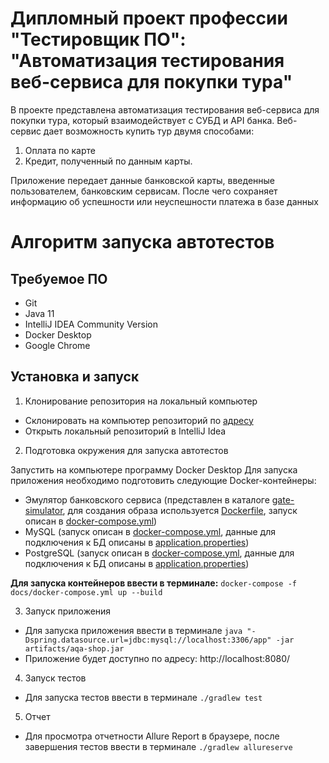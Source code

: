 # Дипломный проект профессии "Тестировщик ПО": "Автоматизация тестирования веб-сервиса для покупки тура"
В проекте представлена автоматизация тестирования веб-сервиса для покупки тура, который взаимодействует с СУБД и API банка. Веб-сервис дает возможность купить тур двумя способами:
1. Оплата по карте
2. Кредит, полученный по данным карты.

Приложение передает данные банковской карты, введенные пользователем, банковским сервисам. После чего сохраняет информацию об успешности или неуспешности платежа в базе данных  
# Алгоритм запуска автотестов
## Требуемое ПО
- Git
- Java 11
- IntelliJ IDEA Community Version
- Docker Desktop
- Google Chrome
## Установка и запуск

1. Клонирование репозитория на локальный компьютер
 - Склонировать на компьютер репозиторий по [адресу](https://github.com/alexdnf/Deyanov_QA-78_Diplom)
 - Открыть локальный репозиторий в IntelliJ Idea
2. Подготовка окружения для запуска автотестов

Запустить на компьютере программу Docker Desktop 
Для запуска приложения необходимо подготовить следующие Docker-контейнеры:
 - Эмулятор банковского сервиса (представлен в каталоге [gate-simulator](https://github.com/alexdnf/Deyanov_QA-78_Diplom/tree/main/docs/gate-simulator), для создания образа используется [Dockerfile](https://github.com/alexdnf/Deyanov_QA-78_Diplom/blob/main/docs/gate-simulator/Dockerfile), запуск описан в [docker-compose.yml](https://github.com/alexdnf/Deyanov_QA-78_Diplom/blob/main/docs/docker-compose.yml))
 - MySQL (запуск описан в [docker-compose.yml](https://github.com/alexdnf/Deyanov_QA-78_Diplom/blob/main/docs/docker-compose.yml), данные для подключения к БД описаны в [application.properties](https://github.com/alexdnf/Deyanov_QA-78_Diplom/blob/main/application.properties))
 - PostgreSQL (запуск описан в [docker-compose.yml](https://github.com/alexdnf/Deyanov_QA-78_Diplom/blob/main/docs/docker-compose.yml), данные для подключения к БД описаны в [application.properties](https://github.com/alexdnf/Deyanov_QA-78_Diplom/blob/main/application.properties))

  **Для запуска контейнеров ввести в терминале:** `docker-compose -f docs/docker-compose.yml up --build`
  
3. Запуск приложения
  - Для запуска приложения ввести в терминале `java "-Dspring.datasource.url=jdbc:mysql://localhost:3306/app" -jar artifacts/aqa-shop.jar`
  - Приложение будет доступно по адресу: http://localhost:8080/
4. Запуск тестов
 - Для запуска тестов ввести в терминале `./gradlew test`
5. Отчет
 - Для просмотра отчетности Allure Report в браузере, после завершения тестов ввести в терминале `./gradlew allureserve`